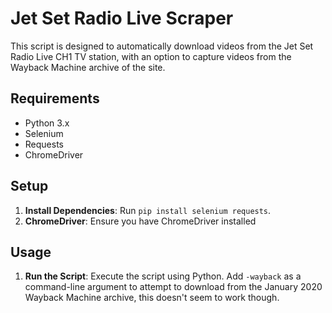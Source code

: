 # Jet Set Radio Live Scraper

This script is designed to automatically download videos from the Jet Set Radio Live CH1 TV station, with an option to capture videos from the Wayback Machine archive of the site.


## Requirements

- Python 3.x
- Selenium
- Requests
- ChromeDriver

## Setup

1. **Install Dependencies**: Run `pip install selenium requests`.
2. **ChromeDriver**: Ensure you have ChromeDriver installed

## Usage

1. **Run the Script**: Execute the script using Python. Add `-wayback` as a command-line argument to attempt to download from the January 2020 Wayback Machine archive, this doesn't seem to work though.